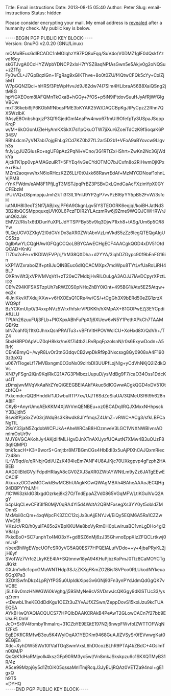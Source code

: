 Title: Email instructions
Date: 2013-08-15 05:40
Author: Peter
Slug: email-instructions
Status: hidden

Please consider encrypting your mail. My email address is
[revealed](http://scr.im/2uzg "Email address") after a humanity check.
My public key is below.

-----BEGIN PGP PUBLIC KEY BLOCK-----  
Version: GnuPG v2.0.20 (GNU/Linux)

mQMuBEuc6dIRCADC1nMOIqhzY97PQ8uFqq/SuV4o/V0DMZ1gIF0dQskfYzvdf6ey  
skGTJvgA0CcHYZWpbYDNCP2xlxH7fYSZ8aqNPfAsGwn5e5Akjv0g2oNQSu+zZ1Tg  
Fy0wCL+J7GpBqzIGn+1FgRag9xGIKThve+8o0t0ZU/f4QtwCFQk5cYy+CxlZj5MT  
W7pGQNZQci+hHRSf3PbWpHvvJd9J62dw74I7Slm4HLibraA56B8XaiQSng2jtM8G  
hpYiGXEOom8lAFQMnTkOxaB+hGGy+7fOS+p5iN9iFtdovSuuHJyAfRjWfGIgVBOw  
mxT36kebi9jP6KObMfNbqsPME3bKYAK25W/DAQCBpKgJtPyCpzZ2Rhn7QX5WzlbK  
9AsyE8OnbshqxjzP3Qf9GjedGmf4eaPw4rwo67fmUI9OfefpTy3USpaJSqppKrqP  
w/M+6kOGonUZleHyAmKXSkXI7sl1pQkuOTW7jiXur6ZceiTdCzK9fSoqaK6P34SV  
RBhLdcm7yVN7abI7ojgEhLg2Cd7KZ0b27fL2ar5D2b1+VFoA9aBYovcw9Llgvh3s  
frJyLgJUZGlusRc+sgUF8pAz2PqNi+VCno/3G1RTtZxHShrt+ZwKn2Nc3GjWdkYa  
AjckTK1pp0vpAMAGzulRT+5FYEq4vGeCYdOTMO7bJCxfn8o2RiHwmOjKPxe+rBoJ  
MZm2aoqvw/hxN6ioRHczK2Z6LLf0t0Jxk68RawrEdAf+MzMYCDNoaf1ohnLVjPM8  
rYnKFWdm/eAM8F1PfjLgT3MSTJpqPrBZ3PSBvDxLQndCaAcFXzimYpX0GYCFEbzM  
iPUkVQxD8pmppjuJmh2kTi3f3lL1PnlJ9YP2gP7vvPzBI6jrYY5pB52FvW/3sfcH  
iutNUH8l3eoT2Nf7jABjlxyjPF6A9GkgnLgv5IYSTEOGRK6eqjqi/koiBHJatNd3  
3B2itbQCSMppquxqUVKOL6PczFDIR2YLAczmRw6j9Zme9WQQJCWHRWrJunQ6zJak  
EMV2//Ris1x6tDDunYuXPLJdYTSPFBy55v9lq3DjwP1Ixh8+tASg/Um6p5O/I8Yw  
9LQgUGV0ZXIgV2l0dGVrIDx3aXR0ZWtAbnVzLmVkdS5zZz6IegQTEQgAIgUCS5zp  
0gIbAwYLCQgHAwIGFQgCCQoLBBYCAwECHgECF4AACgkQGD4xDV51OtdQCAD+KnK/  
TI70u2oFe+v1KDlW/FVP/rj/1rM38QXDha+d2YYA/3iqhDZGypc90f9bEnFG16in  
kXP1WZxraboiZlf+pt8JuQINBEuc6dIQCACMXpx7mdWpu8TYtLvfUaRoLiRH4BL7  
OXRhvWt3jxVPiVMVqVt1+zT20eC7MdbjHvRlLOuLgA3AOJJ7lAvDCpyrXPztLlD2  
CEfvZ94KlFSXSTzpUh7sRWZ0S0pNHqZhBY0iOnt+495BG1i/Ate5EZ5Atqw+eq2x  
4lJniKkvXFXdujXXw+v6HXOEsQ1CRe4w/CS/+tCgGh3X9bERd50eZG1zrzXWQ9pf  
BzYCKmUIp0/34xxpNVz5WrxfhfskrVPDKKh/hXMpAX+81GOPwEZj3EYCpdiAfULU  
TPIAh26zuuFUj3FLb+PIOXpxABhFuPpX1j6XUew6vN5Y1PethXPkCh7TAAMGB/9z  
bIN7oahf0j11tkOJhnxQsnPRAlTu3+vBFtVItHPOVWcICU+XoHxd8XrQdVh+/TZ4  
5bxH8RP0ApVUZ0qH8kkr/neXf7i4tb2LRvRpqFpzoIsnN/r0s6ExywDodn+A5RrK  
CEn6BmyQ+/wyR8LvOr3tnG3dqvCB2wpDkRf9p3Nxcsxg8Gy0908xA4F1903z3pXQ  
u067rTIogeLf17MVBxngm0O3oNx09cIrbDI3UUPfLxjNIg+yCdVhNKjQ2lZdkQVs  
XNI7yFSgn2IQn9KqlRkC21A7G3PMbxzUupuD/ysMdBg9F7/caO34Oss1DdcKu4lT  
zDmsjwvMVqVkAaNrZYeQiGEEGBEIAAkFAkuc6dICGwwACgkQGD4xDV51OtcbfQD+  
PxkcmdcrQQBHnddkf1JDwbuRTP7xv/UJ/T6SdZeSiaUA/3QMeUSf6t9h628nA8lF  
CKyB+AnyrUmoAEkKKM4XjWrVmQENBEu+xz0BCADqlIRQJXMxxNHhpsckY3BJjdh5  
Bsw8fPjaSxZV03rjWdqBs3K8wdk8JlYfmqsZ4UmZ+vRWC+ACg3/sfkLBFCaNgTIL  
29xY33jaN5ZqdobWCFUkA+AheWRCaB8HOzmveV3LGC1VNXNWBIvnrADmlmOoUr9v  
MJY8VGCAKohJy4AKjdlIfMLHgvDJnXTnAXUyxfUQAutN7XMw4B3uOUzF83q9QMPD  
tmk1cacH+K3+9worS+Gmjtbr8M7BGmCGs4HbEdI3x5uAjPIXhCAJQxmRiec7z48m  
iL+W9qd/e/qRNbjrQdl/UZzK494leEm7ANF4U8AJKjc70UXkgpvp4gFzph2HABEB  
AAG0IlBldGVyIFdpdHRlayA8cGV0ZXJ3aXR0ZWtAYWNtLm9yZz6JATgEEwECACIF  
Aku+xz0CGwMGCwkIBwMCBhUIAgkKCwQWAgMBAh4BAheAAAoJECQHg94DBPYYhLMH  
/1C1Wi3zkIdG3IxgdOzrkej8k27O/TndEpaAZVd0865VGqMFV/LtIKGulVuQ2AgY  
b4plJqCLevCFif3lfB0MjV0qRA4Yl5d4WdtA2QBMFxsegXs3YY0yt5obldZMOnnS  
MxMxii0cQm+4xqWpcFK3ZCC12cjJx3uAjjENYJvl/EiQy5EQM6A5Ra1CZZwWvQ1B  
VKzJcVRQ/h0yuIFA65o2VBpKKUMe8boVyRm0H0pLwiruaBC1vnLgDHo4gl2V8aLp  
PkkdEo0+SC7unphTx4MO3xY+gd8SZ6nMj6zJ35GhvnoEppXIzZFQCLrtkwj0mUsP  
r/oeeBhWgEWpcUOFcSR0yVG5AQ0ES77HPQEIALufVDdo++y+4jbaPRyKL2jjH6yf  
SVofWz7Vrfc2LkyKEE4lA+SQtmnw18yA94KHuPjbzKoPmJ0Tlz8CaMOYCTgJKrkt  
GXJm1v6c1cpcGMuWNTHdp3SJzZKXgFKmZO2Bisf8VPoo0RLUkodNYkeua6GqXPa3  
3ZOtISwfnDkz4LpRjYfPG5u0UpldkXipsGv6GNj93Fn3ynPYdJdmQdGgQK7vVC8E  
jSLfi6v0mzHNWGWi0kVghg/j59SMyNe9cVSVDswJcQKGgy9dKlSTUc33/ysqZrem  
+tDewbL1heKEOdDdKgu1OEZt3uZYvAJfXZSwn/ZeppDovS15kxlJzu9kcTUAEQEA  
AYkBHwQYAQIACQUCS77HPQIbDAAKCRAkB4PeAwT2GLowCACn7f27bb9EUsuFL0mV  
JcO+Sr8V4fomby1hmaIrq+31CZbYE9EQtE197N2j6nwpFWvfoIZWTTOFWqN1ZFk5  
EgEDKflCRMfwB3eu5K4WylOqAX1YEDKm9468GuAJIZVSySr0fEVwwgKat09EGjEn  
Xdc+XyhDW55Wx10fValTOqSwmVxsL6hD0cozBLhR9PTAj4kZBdC+4GslmTn0QM/P  
QqQ/K1dHaRMjyoIk4kszGFp90RM3yc5wl/Vn8mkJSkskpzu6c1SKXQTMyB31R/4z  
A5ce99Mzpj6y5d1ZtOiK05qssaMnITmjRcqJ3JyEUjRQAz0VETZa94nol+gE1gxQ  
h9T5  
=DYHQ  
-----END PGP PUBLIC KEY BLOCK-----

